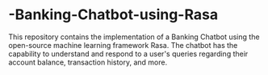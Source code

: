 # -Banking-Chatbot-using-Rasa
This repository contains the implementation of a Banking Chatbot using the open-source machine learning framework Rasa. The chatbot has the capability to understand and respond to a user's queries regarding their account balance, transaction history, and more.
